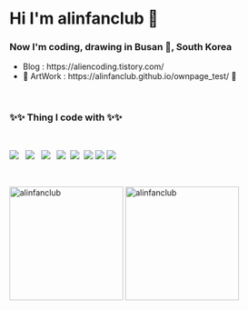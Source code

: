 <h1> Hi I'm alinfanclub 🐜 </h1>
<h3><b>Now I'm coding, drawing in Busan 🌊, South Korea</b></h3>
<ul>
  <li>Blog : https://aliencoding.tistory.com/</li>
  <li>🚧 ArtWork : https://alinfanclub.github.io/ownpage_test/ 🚧 </li>
</ul> 
</br>
<h3><b>✨✨ Thing I code with ✨✨</b></h3>
</br>
<p>
<img src="https://img.shields.io/badge/HTML5-E34F26?style=for-the-badge&logo=HTML5&logoColor=white"/></a> &nbsp
<img src="https://img.shields.io/badge/CSS3-1572B6?style=for-the-badge&logo=CSS3&logoColor=white"/></a> &nbsp
<img src="https://img.shields.io/badge/Sass-CC6699?style=for-the-badge&logo=Sass&logoColor=white"/></a> &nbsp
<img src="https://img.shields.io/badge/JavaScript-F7DF1E?style=for-the-badge&logo=JavaScript&logoColor=white"/></a>&nbsp
<img src="https://img.shields.io/badge/TypeScript-3178C6?style=for-the-badge&logo=TypeScript&logoColor=white"/></a>&nbsp
<img src="https://img.shields.io/badge/Vue.js-4FC08D?style=for-the-badge&logo=Vue.js&logoColor=white">
<img src="https://img.shields.io/badge/Dart-0175C2?style=for-the-badge&logo=Dart&logoColor=white">
<img src="https://img.shields.io/badge/Flutter-02569B?style=for-the-badge&logo=Flutter&logoColor=white">
</p>
</br>
<div>
  <p> <img src="https://github-readme-stats.vercel.app/api?username=alinfanclub&show_icons=true&theme=white" alt="alinfanclub" height="200"/>
<img src="https://github-readme-stats.vercel.app/api/top-langs/?username=alinfanclub&hide=TeX&layout=compact" alt='alinfanclub' height="200">
</div>
